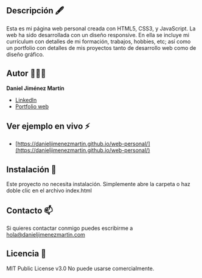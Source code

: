 ## Descripción 🖋

Esta es mi página web personal creada con HTML5, CSS3, y JavaScript. La web ha sido desarrollada con un diseño responsive. En ella se incluye mi currículum con detalles de mi formación, trabajos, hobbies, etc; así como un portfolio con detalles de mis proyectos tanto de desarrollo web como de diseño gráfico.

## Autor 👨🏽‍💻
**Daniel Jiménez Martín**

* [LinkedIn](https://www.linkedin.com/in/danieljimenezmartin)
* [Portfolio web](https://www.danieljimenezmartin.com)

## Ver ejemplo en vivo ⚡
- [https://danieljimenezmartin.github.io/web-personal/](https://danieljimenezmartin.github.io/web-personal/)

## Instalación 🎯
Este proyecto no necesita instalación. Simplemente abre la carpeta o haz doble clic en el archivo index.html

## Contacto 📫
Si quieres contactar conmigo puedes escribirme a hola@danieljimenezmartin.com

## Licencia 📝
MIT Public License v3.0
No puede usarse comercialmente.

